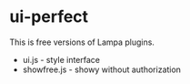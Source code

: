 # ui-perfect

This is free versions of Lаmpа plugins.
- ui.js - style interface
- showfree.js - shоwy without authorization